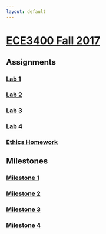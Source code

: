 ```yaml
---
layout: default
---
```


# [ECE3400 Fall 2017](https://kristinanemeth.github.io/group14/)
## Assignments

### [Lab 1](./Lab1.md)
### [Lab 2](./Lab2.md)
### [Lab 3](./lab3.md)
### [Lab 4](./Lab4.md)
### [Ethics Homework](./ethics.md)

## Milestones

### [Milestone 1](./milestone1.md)
### [Milestone 2](./milestone2.md)
### [Milestone 3](./milestone3.md)
### [Milestone 4](./milestone4.md)
